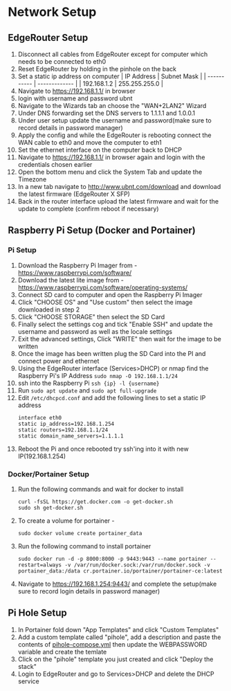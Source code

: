 # Network Setup
## EdgeRouter Setup 
 1. Disconnect all cables from EdgeRouter except for computer which needs to be connected to eth0
 2. Reset EdgeRouter by holding in the pinhole on the back
 3. Set a static ip address on computer
    | IP Address  | Subnet Mask   |
    | ----------- | ------------- |
    | 192.168.1.2 | 255.255.255.0 |
 4. Navigate to https://192.168.1.1/ in browser
 5. login with username and password ubnt
 6. Navigate to the Wizards tab an choose the "WAN+2LAN2" Wizard
 7. Under DNS forwarding set the DNS servers to 1.1.1.1 and 1.0.0.1
 8. Under user setup update the username and password(make sure to record details in password manager)
 9. Apply the config and while the EdgeRouter is rebooting connect the WAN cable to eth0 and move the computer to eth1
 10. Set the ethernet interface on the computer back to DHCP
 11. Navigate to https://192.168.1.1/ in browser again and login with the credentials chosen earlier
 12. Open the bottom menu and click the System Tab and update the Timezone 
 13. In a new tab navigate to http://www.ubnt.com/download and download the latest firmware (EdgeRouter X SFP)
 14. Back in the router interface upload the latest firmware and wait for the update to complete (confirm reboot if necessary)


## Raspberry Pi Setup (Docker and Portainer)
 ### Pi Setup
  1. Download the Raspberry Pi Imager from - https://www.raspberrypi.com/software/
  2. Download the latest lite image from - https://www.raspberrypi.com/software/operating-systems/
  3. Connect SD card to computer and open the Raspberry Pi Imager
  4. Click "CHOOSE OS" and "Use custom" then select the image downloaded in step 2
  5. Click "CHOOSE STORAGE" then select the SD Card
  6. Finally select the settings cog and tick "Enable SSH" and update the username and password as well as the locale settings
  7. Exit the advanced settings, Click "WRITE" then wait for the image to be written
  8. Once the image has been written plug the SD Card into the PI and connect power and ethernet
  9. Using the EdgeRouter interface (Services>DHCP) or nmap find the Raspberry Pi's IP Address `sudo nmap -O 192.168.1.1/24`
  10. ssh into the Raspberry Pi `ssh {ip} -l {username}`
  11. Run `sudo apt update` and `sudo apt full-upgrade`
  12. Edit `/etc/dhcpcd.conf` and add the following lines to set a static IP address
        ```
        interface eth0
        static ip_address=192.168.1.254
        static routers=192.168.1.1/24
        static domain_name_servers=1.1.1.1
        ```
  13. Reboot the Pi and once rebooted try ssh'ing into it with new IP(192.168.1.254)
 ### Docker/Portainer Setup 
  1. Run the following commands and wait for docker to install
     ```
     curl -fsSL https://get.docker.com -o get-docker.sh
     sudo sh get-docker.sh
     ```
  2. To create a volume for portainer - 
     ```
     sudo docker volume create portainer_data
     ```
  3. Run the following command to install portainer
     ```
     sudo docker run -d -p 8000:8000 -p 9443:9443 --name portainer --restart=always -v /var/run/docker.sock:/var/run/docker.sock -v portainer_data:/data cr.portainer.io/portainer/portainer-ce:latest
     ```
  4. Navigate to https://192.168.1.254:9443/ and complete the setup(make sure to record login details in password manager)

## Pi Hole Setup
 1. In Portainer fold down "App Templates" and click "Custom Templates"
 2. Add a custom template called "pihole", add a description and paste the contents of [pihole-compose.yml](pihole-compose.yml) then update the WEBPASSWORD variable and create the temlate
 3. Click on the "pihole" template you just created and click "Deploy the stack"
 4. Login to EdgeRouter and go to Services>DHCP and delete the DHCP service
